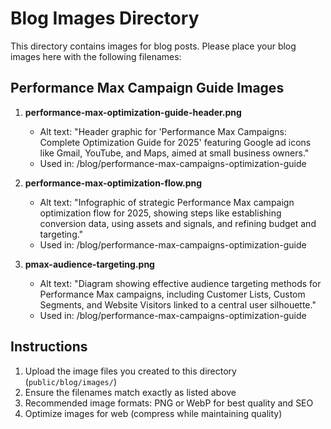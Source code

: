 # Blog Images Directory

This directory contains images for blog posts. Please place your blog images here with the following filenames:

## Performance Max Campaign Guide Images

1. **performance-max-optimization-guide-header.png**
   - Alt text: "Header graphic for 'Performance Max Campaigns: Complete Optimization Guide for 2025' featuring Google ad icons like Gmail, YouTube, and Maps, aimed at small business owners."
   - Used in: /blog/performance-max-campaigns-optimization-guide

2. **performance-max-optimization-flow.png**
   - Alt text: "Infographic of strategic Performance Max campaign optimization flow for 2025, showing steps like establishing conversion data, using assets and signals, and refining budget and targeting."
   - Used in: /blog/performance-max-campaigns-optimization-guide

3. **pmax-audience-targeting.png**
   - Alt text: "Diagram showing effective audience targeting methods for Performance Max campaigns, including Customer Lists, Custom Segments, and Website Visitors linked to a central user silhouette."
   - Used in: /blog/performance-max-campaigns-optimization-guide

## Instructions

1. Upload the image files you created to this directory (`public/blog/images/`)
2. Ensure the filenames match exactly as listed above
3. Recommended image formats: PNG or WebP for best quality and SEO
4. Optimize images for web (compress while maintaining quality) 
